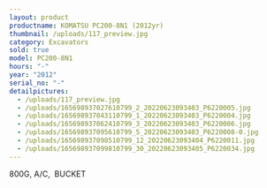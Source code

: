 ```yaml
---
layout: product
productname: KOMATSU PC200-8N1 (2012yr)
thumbnail: /uploads/117_preview.jpg
category: Excavators
sold: true
model: PC200-8N1
hours: "-"
year: "2012"
serial_no: "-"
detailpictures:
  - /uploads/117_preview.jpg
  - /uploads/165698937027610799_2_20220623093403_P6220005.jpg
  - /uploads/165698937043110799_1_20220623093403_P6220004.jpg
  - /uploads/165698937062410799_3_20220623093403_P6220006.jpg
  - /uploads/165698937095610799_5_20220623093403_P6220008-0.jpg
  - /uploads/165698937098510799_12_20220623093404_P6220011.jpg
  - /uploads/165698937099810799_30_20220623093405_P6220034.jpg
---
```

800G, A/C,  BUCKET